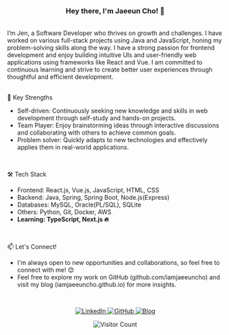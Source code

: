 <div align="center">
  <h3>Hey there, I'm Jaeeun Cho! 👋</h3>
</div>
<br>

<div>
  I’m Jen, a Software Developer who thrives on growth and challenges.
  I have worked on various full-stack projects using Java and JavaScript, honing my problem-solving skills along the way. I have a strong passion for frontend development and enjoy building intuitive UIs and user-friendly web applications using frameworks like React and Vue. I am committed to continuous learning and strive to create better user experiences through thoughtful and efficient development.
</div>
<br>

<div>
  <p>🚀 Key Strengths</p>
  <ul>
    <li>
      Self-driven: Continuously seeking new knowledge and skills in web development through self-study and hands-on projects.
    </li>
    <li>  
      Team Player: Enjoy brainstorming ideas through interactive discussions and collaborating with others to achieve common goals.
    </li>
    <li>
      Problem solver: Quickly adapts to new technologies and effectively applies them in real-world applications.
    </li>
  </ul>
</div>
<br>

<div>
  <p>🛠 Tech Stack</p>
  <ul>
    <li>
      Frontend: React.js, Vue.js, JavaScript, HTML, CSS
    </li>
    <li>  
      Backend: Java, Spring, Spring Boot, Node.js(Express)
    </li>
    <li>
      Databases: MySQL, Oracle(PL/SQL), SQLite
    </li>
    <li>
      Others: Python, Git, Docker, AWS
    </li>
    <li>
      <b>Learning: TypeScript, Next.js 🔥 </b>
    </li>
  </ul>
</div>
<br>

<div>
  <p>📫 Let's Connect!</p>
  <ul>
    <li>
      I'm always open to new opportunities and collaborations, so feel free to connect with me! 😊
    </li>
    <li>
      Feel free to explore my work on GitHub (github.com/iamjaeeuncho) and visit my blog (iamjaeeuncho.github.io) for more insights.
    </li>
  </ul>
</div>
<br>

<div align="center">
  <p>
    <a href="https://www.linkedin.com/in/jaeeuncho" target="_blank" rel="noopener noreferrer" title="LinkedIn">
      <img src="https://img.shields.io/badge/LinkedIn-0077B5?style=flat&logo=linkedin&logoColor=white" alt="LinkedIn"/>
    </a>
    <a href="https://github.com/iamjaeeuncho" target="_blank" rel="noopener noreferrer" title="GitHub">
      <img src="https://img.shields.io/badge/GitHub-181717?style=flat&logoColor=white" alt="GitHub"/>
    </a>
    <a href="https://iamjaeeuncho.github.io" target="_blank" rel="noopener noreferrer" title="Website">
      <img src="https://img.shields.io/badge/Website-FFA500?style=flat&logoColor=white" alt="Blog"/>
    </a>
  </p>
  <p>
    <img src="https://komarev.com/ghpvc/?username=iamjaeeuncho" alt="Visitor Count" />
  </p>
</div>
